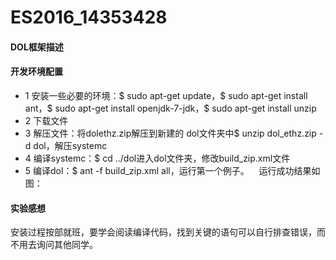 # ES2016_14353428
#### DOL框架描述

#### 开发环境配置
* 1 安装一些必要的环境：$ sudo apt-get update，$ sudo apt-get install ant，$ sudo apt-get install openjdk-7-jdk，$ sudo apt-get install unzip
* 2 下载文件
* 3 解压文件：将dolethz.zip解压到新建的 dol文件夹中$ unzip dol_ethz.zip -d dol，解压systemc
* 4 编译systemc：$ cd ../dol进入dol文件夹，修改build_zip.xml文件
* 5 编译dol：$ ant -f build_zip.xml all，运行第一个例子。
    运行成功结果如图：

#### 实验感想
安装过程按部就班，要学会阅读编译代码，找到关键的语句可以自行排查错误，而不用去询问其他同学。

    
